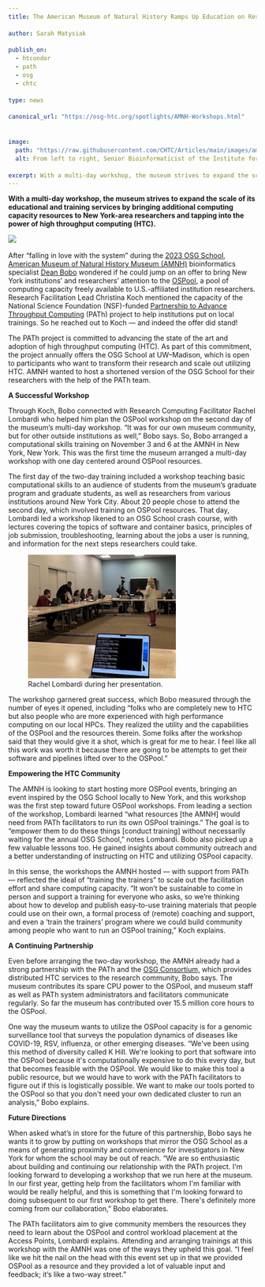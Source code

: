 ```yaml
---
title: The American Museum of Natural History Ramps Up Education on Research Computing

author: Sarah Matysiak

publish_on:
  - htcondor
  - path
  - osg
  - chtc
  
type: news

canonical_url: "https://osg-htc.org/spotlights/AMNH-Workshops.html"


image:
  path: "https://raw.githubusercontent.com/CHTC/Articles/main/images/amnhgroup.jpeg"
  alt: From left to right, Senior Bioinformaticist of the Institute for Comparative Genomics Apurva Narechania, Research Computing Facilitator Rachel Lombardi, and Bioinformatics Specialist Dean Bobo at the AMNH.

excerpt: With a multi-day workshop, the museum strives to expand the scale of its educational and training services by bringing additional computing capacity resources to New York-area researchers and tapping into the power of high throughput computing (HTC).
---
```


**With a multi-day workshop, the museum strives to expand the scale of its educational and training services by bringing additional computing capacity resources to
New York-area researchers and tapping into the power of high throughput computing (HTC).**

![](https://lh7-us.googleusercontent.com/LG2CvtGsthSFiRNtuf1sSh8V2oWg4ui_BDBiGNAQzM6t0N9_9UprHHNx-XKjSmET32cbpy3DP5jvnQUOrXt_u4saIskKu8CTuDqaHpOgrzgbal51i8R4prNbBAIoIYepHMw3ERldaJiRbVJ06Yvbm6A)


After “falling in love with the system” during the [2023 OSG School](https://osg-htc.org/user-school-2023/%20/h), [American Museum of Natural History Museum (AMNH)](https://www.amnh.org/%20/h) 
bioinformatics specialist [Dean Bobo](https://www.amnh.org/research/staff-directory/dean-bobo%20/h) wondered if he could jump on an offer to bring New York institutions’ and 
researchers’ attention to the [OSPool](https://osg-htc.org/services/open_science_pool.html), a pool of computing capacity freely available to U.S.-affiliated institution 
researchers. Research Facilitation Lead Christina Koch mentioned the capacity of the National Science Foundation (NSF)-funded [Partnership to Advance Throughput Computing](https://path-cc.io/) (PATh) 
project to help institutions put on local trainings. So he reached out to Koch — and indeed the offer did stand!

The PATh project is committed to advancing the state of the art and adoption of high throughput computing (HTC). As part of this commitment, the project annually offers the OSG 
School at UW–Madison, which is open to participants who want to transform their research and scale out utilizing HTC. AMNH wanted to host a shortened version of the OSG School 
for their researchers with the help of the PATh team.

**A Successful Workshop**

Through Koch, Bobo connected with Research Computing Facilitator Rachel Lombardi who helped him plan the OSPool workshop on the second day of the museum’s multi-day workshop.
“It was for our own museum community, but for other outside institutions as well,” Bobo says. So, Bobo arranged a computational skills training on November 3 and 6 at the AMNH in 
New York, New York. This was the first time the museum arranged a multi-day workshop with one day centered around OSPool resources.

The first day of the two-day training included a workshop teaching basic computational skills to an audience of students from the museum’s graduate program and graduate students, 
as well as researchers from various institutions around New York City. About 20 people chose to attend the second day, which involved training on OSPool resources. That day, Lombardi 
led a workshop likened to an OSG School crash course, with lectures covering the topics of software and container basics, principles of job submission, troubleshooting, learning about
the jobs a user is running, and information for the next steps researchers could take.


  
<figure class="figure float-end" style="margin-center: 1em">
  <img src='https://raw.githubusercontent.com/CHTC/Articles/main/images/amnh.jpg' height="250" width="300" class="figure-img img-fluid rounded" alt="Rachel Lombardi during her presentation.">
  <figcaption class="figure-caption">Rachel Lombardi during her presentation.
<br/></figcaption>
</figure>    

   

The workshop garnered great success, which Bobo measured through the number of eyes it opened, including “folks who are completely new to HTC but also people who are more experienced 
with high performance computing on our local HPCs. They realized the utility and the capabilities of the OSPool and the resources therein. Some folks after the workshop said that 
they would give it a shot, which is great for me to hear. I feel like all this work was worth it because there are going to be attempts to get their software and pipelines lifted 
over to the OSPool.”

**Empowering the HTC Community**

The AMNH is looking to start hosting more OSPool events, bringing an event inspired by the OSG School locally to New York, and this workshop was the first step toward future OSPool
workshops. From leading a section of the workshop, Lombardi learned “what resources [the AMNH] would need from PATh facilitators to run its own OSPool trainings.” The goal is to 
“empower them to do these things [conduct training] without necessarily waiting for the annual OSG School,” notes Lombardi. Bobo also picked up a few valuable lessons too. He gained
insights about community outreach and a better understanding of instructing on HTC and utilizing OSPool capacity.

In this sense, the workshops the AMNH hosted — with support from PATh — reflected the ideal of “training the trainers” to scale out the facilitation effort and share computing 
capacity. “It won’t be sustainable to come in person and support a training for everyone who asks, so we’re thinking about how to develop and publish easy-to-use training materials 
that people could use on their own, a formal process of (remote) coaching and support, and even a ‘train the trainers’ program where we could build community among people who want 
to run an OSPool training,” Koch explains.

**A Continuing Partnership**

Even before arranging the two-day workshop, the AMNH already had a strong partnership with the PATh and the [OSG Consortium,](https://osg-htc.org/) which provides distributed HTC 
services to the research community, Bobo says. The museum contributes its spare CPU power to the OSPool, and museum staff as well as PATh system administrators and facilitators
communicate regularly. So far the museum has contributed over 15.5 million core hours to the OSPool.

One way the museum wants to utilize the OSPool capacity is for a genomic surveillance tool that surveys the population dynamics of diseases like COVID-19, RSV, influenza, or other 
emerging diseases. “We've been using this method of diversity called K Hill. We're looking to port that software into the OSPool because it's computationally expensive to do this 
every day, but that becomes feasible with the OSPool. We would like to make this tool a public resource, but we would have to work with the PATh facilitators to figure out if this 
is logistically possible. We want to make our tools ported to the OSPool so that you don't need your own dedicated cluster to run an analysis,” Bobo explains.

**Future Directions**

When asked what’s in store for the future of this partnership, Bobo says he wants it to grow by putting on workshops that mirror the OSG School as a means of generating proximity and 
convenience for investigators in New York for whom the school may be out of reach. “We are so enthusiastic about building and continuing our relationship with the PATh project. I'm 
looking forward to developing a workshop that we run here at the museum. In our first year, getting help from the facilitators whom I'm familiar with would be really helpful, and
this is something that I'm looking forward to doing subsequent to our first workshop to get there. There's definitely more coming from our collaboration,” Bobo elaborates.

The PATh facilitators aim to give community members the resources they need to learn about the OSPool and control workload placement at the Access Points, Lombardi explains. 
Attending and arranging trainings at this workshop with the AMNH was one of the ways they upheld this goal. “I feel like we hit the nail on the head with this event set up in that 
we provided OSPool as a resource and they provided a lot of valuable input and feedback; it’s like a two-way street.”
